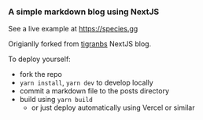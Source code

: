 ### A simple markdown blog using NextJS

See a live example at https://species.gg

Origianlly forked from [tigranbs](https://github.com/tigranbs) NextJS blog.

To deploy yourself:
- fork the repo
- `yarn install`, `yarn dev` to develop locally
- commit a markdown file to the posts directory
- build using `yarn build`
  - or just deploy automatically using Vercel or similar
